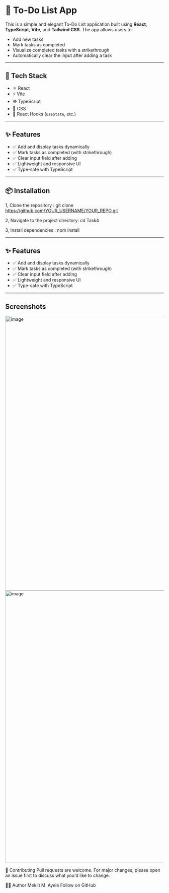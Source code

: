 # 📝 To-Do List App

This is a simple and elegant To-Do List application built using **React**, **TypeScript**, **Vite**, and **Tailwind CSS**. The app allows users to:

- Add new tasks
- Mark tasks as completed
- Visualize completed tasks with a strikethrough
- Automatically clear the input after adding a task

---

## 🚀 Tech Stack

- ⚛️ React
- ⚡ Vite
- ⛑️ TypeScript
- 💨 CSS
- 🧠 React Hooks (`useState`, etc.)

---

## ✨ Features

- ✅ Add and display tasks dynamically
- ✅ Mark tasks as completed (with strikethrough)
- ✅ Clear input field after adding
- ✅ Lightweight and responsive UI
- ✅ Type-safe with TypeScript

---

## 📦 Installation
1, Clone the repository : git clone https://github.com/YOUR_USERNAME/YOUR_REPO.git

2, Navigate to the project directory: cd Task4

3, Install dependencies : npm install

---

## ✨ Features

- ✅ Add and display tasks dynamically
- ✅ Mark tasks as completed (with strikethrough)
- ✅ Clear input field after adding
- ✅ Lightweight and responsive UI
- ✅ Type-safe with TypeScript

---
## Screenshots
<img width="1893" height="872" alt="image" src="https://github.com/user-attachments/assets/bc2b0e46-fb98-4b2c-93a8-19f0a825a5cc" />

<img width="1893" height="866" alt="image" src="https://github.com/user-attachments/assets/a059e51f-2d09-4605-b15e-ff7db616f7d5" />



🤝 Contributing
Pull requests are welcome. For major changes, please open an issue first to discuss what you'd like to change.

🙋‍♀️ Author
Meklit M. Ayele
Follow on GitHub
